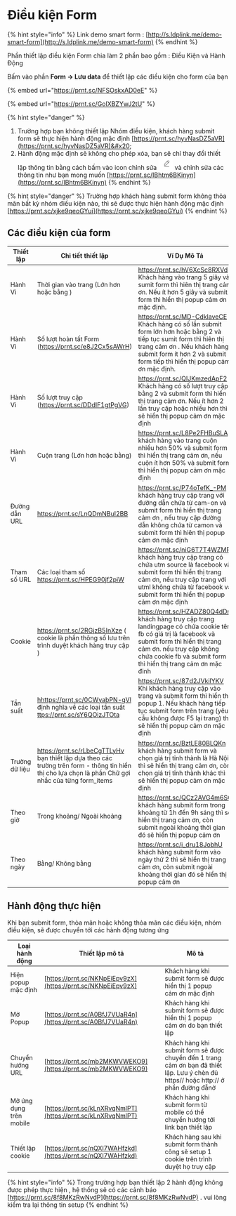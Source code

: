 # Điều kiện Form

{% hint style="info" %}
Link demo smart form : [http://s.ldplink.me/demo-smart-form](http://s.ldplink.me/demo-smart-form)
{% endhint %}

Phần thiết lập điều kiện Form chia làm 2 phần bao gồm : Điều Kiện và Hành Động&#x20;

Bấm vào phần **Form -> Lưu data** để thiết lập các điều kiện cho form của bạn

{% embed url="https://prnt.sc/NFSOskxAD0eE" %}

{% embed url="https://prnt.sc/GolXBZYwJ2tU" %}

{% hint style="danger" %}
1. Trường hợp bạn không thiết lập Nhóm điều kiện, khách hàng submit form sẽ thực hiện hành động mặc định [https://prnt.sc/hyvNasDZ5aVR](https://prnt.sc/hyvNasDZ5aVR)&#x20;
2. Hành động mặc định sẽ không cho phép xóa, bạn sẽ chỉ thay đổi thiết lập thông tin bằng cách bấm vào icon chỉnh sửa ![](<../../.gitbook/assets/image (1212).png>) và  chỉnh sửa các thông tin như bạn mong muốn [https://prnt.sc/IBhtm6BKinyn](https://prnt.sc/IBhtm6BKinyn)
{% endhint %}

{% hint style="danger" %}
Trường hợp khách hàng submit form không thỏa mãn bất kỳ nhóm điều kiện nào, thì sẽ được thực hiện hành động mặc định [https://prnt.sc/xjke9qeoGYui](https://prnt.sc/xjke9qeoGYui)
{% endhint %}

## Các điều kiện của form&#x20;

<table><thead><tr><th width="125">Thiết lập </th><th>Chi tiết thiết lập </th><th>Ví Dụ Mô Tả </th></tr></thead><tbody><tr><td>Hành Vi </td><td>Thời gian vào trang (Lớn hơn hoặc bằng )</td><td><a href="https://prnt.sc/hV6XcSc8RXVd">https://prnt.sc/hV6XcSc8RXVd</a> Khách hàng vào trang 5 giây và sumit form thì hiên thị trang cảm ơn. Nếu ít hơn 5 giây và submit form thì hiển thị popup cảm ơn mặc định.</td></tr><tr><td>Hành Vi</td><td>Số lượt hoàn tất Form (<a href="https://prnt.sc/e8J2Cx5sAWrH">https://prnt.sc/e8J2Cx5sAWrH</a>)</td><td><a href="https://prnt.sc/MD-CdklaveCE">https://prnt.sc/MD-CdklaveCE</a> Khách hàng có số lần submit form lớn hơn hoặc bằng 2 và tiếp tục sumit form thì hiên thị trang cảm ơn . Nếu khách hàng submit form ít hơn 2 và submit form tiếp  thì hiển thị popup cảm ơn mặc định.</td></tr><tr><td>Hành Vi</td><td>Số lượt truy cập (<a href="https://prnt.sc/DDdIF1gtPgVG">https://prnt.sc/DDdIF1gtPgVG</a>)</td><td><a href="https://prnt.sc/QIJKmzedApF2">https://prnt.sc/QIJKmzedApF2</a> Khách hàng có số lượt truy cập bằng 2 và submit form thì hiển thị trang cảm ơn. Nếu ít hơn 2 lần truy cập hoặc nhiều hơn thì sẽ hiển thị popup cảm ơn mặc định</td></tr><tr><td>Hành Vi</td><td>Cuộn trang (Lớn hơn hoặc bằng)</td><td><a href="https://prnt.sc/L8Pe2FHBuSLA">https://prnt.sc/L8Pe2FHBuSLA</a> khách hàng vào trang cuộn nhiều hơn 50% và submit form thì hiển thị trang cảm ơn, nếu cuộn ít hơn 50% và submit form thì hiển thị popup cảm ơn mặc định</td></tr><tr><td>Đường dẫn URL</td><td><a href="https://prnt.sc/LnQDmNBuI2BB">https://prnt.sc/LnQDmNBuI2BB</a></td><td><a href="https://prnt.sc/P74oTefK_-PM">https://prnt.sc/P74oTefK_-PM</a> khách hàng truy cập trang với đường dẫn chứa từ cam-on và submit form thì hiển thị trang cảm ơn , nếu truy cập đường dẫn không chứa từ camon và submit form thì hiên thị popup cảm ơn mặc định</td></tr><tr><td>Tham số URL</td><td>Các loại tham số <a href="https://prnt.sc/HPEG90jf2piW">https://prnt.sc/HPEG90jf2piW</a></td><td><a href="https://prnt.sc/niG6T7T4WZMP">https://prnt.sc/niG6T7T4WZMP</a> khách hàng truy cập trang có chứa utm source là facebook và submit form thì hiển thị trang cảm ơn, nếu truy cập trang với utml không chứa từ facebook và submit form thì hiển thị popup cảm ơn mặc định</td></tr><tr><td>Cookie </td><td><a href="https://prnt.sc/2RGjzB5InXze">https://prnt.sc/2RGjzB5InXze</a> ( cookie là phần thông số lưu trên trình duyệt khách hàng truy cập )</td><td><a href="https://prnt.sc/HZADZ80Q4dDr">https://prnt.sc/HZADZ80Q4dDr</a> khách hàng truy cập trang landingpage có chứa cookie tên fb có giá trị là facebook và submit form thì hiển thị trang cảm ơn. nếu truy cập không chứa cookie fb và submit form thì hiển thị trang cảm ơn mặc đinh</td></tr><tr><td>Tần suất </td><td><a href="https://prnt.sc/sY6QOizJTOta">h</a><a href="https://prnt.sc/0CWyabPN-gVl">https://prnt.sc/0CWyabPN-gVl</a> định nghĩa về các loại tần suất  <a href="https://prnt.sc/sY6QOizJTOta">ttps://prnt.sc/sY6QOizJTOta</a></td><td><a href="https://prnt.sc/87d2JVkilYKV">https://prnt.sc/87d2JVkilYKV</a> Khi khách hàng truy cập vào trang và submit form thì hiển thị popup 1. Nếu khách hàng tiếp tục submit form trên trang (yêu cầu không được F5 lại trang) thì sẽ hiển thị popup cảm ơn mặc định</td></tr><tr><td>Trường dữ liệu </td><td><a href="https://prnt.sc/rLbeCgTTLyHv">https://prnt.sc/rLbeCgTTLyHv</a>  bạn thiết lập dựa theo các trường trên form - thông tin hiển thị cho lựa chọn là phần Chữ gợi nhắc của từng form_items </td><td><a href="https://prnt.sc/BztLE80BLQKn">https://prnt.sc/BztLE80BLQKn</a> khách hàng submit form và chọn giá trị tỉnh thành là Hà Nội thì sẽ hiển thị trang cảm ơn, còn chọn giá trị tỉnh thành khác thì sẽ hiển thị popup cảm ơn mặc định</td></tr><tr><td>Theo giờ</td><td>Trong khoảng/ Ngoài khoảng </td><td><a href="https://prnt.sc/QCz2AVG4m6SO">https://prnt.sc/QCz2AVG4m6SO</a> khách hàng submit form trong khoảng từ 1h đến 9h sáng thì sẽ hiển thị trang cảm ơn, còn submit ngoài khoảng thời gian đó sẽ hiển thị popup cảm ơn </td></tr><tr><td>Theo ngày</td><td>Bằng/ Không bằng</td><td><a href="https://prnt.sc/i_dru18JobhU">https://prnt.sc/i_dru18JobhU</a> khách hàng submit form vào ngày thứ 2 thì sẽ hiển thị trang cảm ơn, còn submit ngoài khoảng thời gian đó sẽ hiển thị popup cảm ơn </td></tr></tbody></table>

## Hành động thực hiện&#x20;

Khi bạn submit form, thỏa mãn hoặc không thỏa mãn các điều kiện, nhóm điều kiện, sẽ được chuyển tới các hành động tương ứng&#x20;

| Loại hành động          | Thiết lập mô tả                                              | Mô tả                                                                                                                                |
| ----------------------- | ------------------------------------------------------------ | ------------------------------------------------------------------------------------------------------------------------------------ |
| Hiện popup mặc định     | [https://prnt.sc/NKNpEiEpv9zX](https://prnt.sc/NKNpEiEpv9zX) | Khách hàng  khi submit form sẽ được hiển thị 1 popup cảm ơn mặc định                                                                 |
| Mở Popup                | [https://prnt.sc/A0BfJ7VUaR4n](https://prnt.sc/A0BfJ7VUaR4n) | Khách hàng khi submit form sẽ được hiển thị 1 popup cảm ơn do bạn thiết lập                                                          |
| Chuyển hướng URL        | [https://prnt.sc/mb2MKWVWEKO9](https://prnt.sc/mb2MKWVWEKO9) | Khách hàng khi submit form sẽ được chuyển đến 1 trang cảm ơn bạn đã thiết lập. Lưu ý chèn đủ https// hoặc http:// ở phần đường đẫnở  |
| Mở ứng dụng trên mobile | [https://prnt.sc/kLnXRvqNmlPT](https://prnt.sc/kLnXRvqNmlPT) | Khách hàng khi submit form từ mobile có thể chuyển hướng tới link bạn thiết lập                                                      |
| Thiết lập cookie        | [https://prnt.sc/nQXl7WAHfzkd](https://prnt.sc/nQXl7WAHfzkd) | Khách hàng sau khi submit form thành công sẽ setup 1 cookie trên trình duyệt họ truy cập                                             |

{% hint style="info" %}
Trong trường hợp bạn thiết lập 2 hành động không được phép thực hiện , hệ thống sẽ có các cảnh báo [https://prnt.sc/8f8MKzRwNvdP](https://prnt.sc/8f8MKzRwNvdP) . vui lòng kiểm tra lại thông tin setup&#x20;
{% endhint %}
